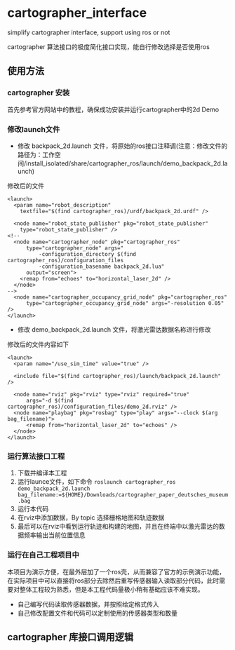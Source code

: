 # cartographer_interface
simplify cartographer interface, support using ros or not

cartographer 算法接口的极度简化接口实现，能自行修改选择是否使用ros

## 使用方法

### cartographer 安装

首先参考官方网站中的教程，确保成功安装并运行cartographer中的2d Demo

### 修改launch文件

* 修改 backpack_2d.launch 文件，将原始的ros接口注释调(注意：修改文件的路径为：工作空间/install_isolated/share/cartographer_ros/launch/demo_backpack_2d.launch)

修改后的文件

```
<launch>
  <param name="robot_description"
    textfile="$(find cartographer_ros)/urdf/backpack_2d.urdf" />

  <node name="robot_state_publisher" pkg="robot_state_publisher"
    type="robot_state_publisher" />
<!--
  <node name="cartographer_node" pkg="cartographer_ros"
      type="cartographer_node" args="
          -configuration_directory $(find cartographer_ros)/configuration_files
          -configuration_basename backpack_2d.lua"
      output="screen">
    <remap from="echoes" to="horizontal_laser_2d" />
  </node>
-->
  <node name="cartographer_occupancy_grid_node" pkg="cartographer_ros"
      type="cartographer_occupancy_grid_node" args="-resolution 0.05" />
</launch>
```
* 修改 demo_backpack_2d.launch 文件，将激光雷达数据名称进行修改

修改后的文件内容如下
```
<launch>
  <param name="/use_sim_time" value="true" />

  <include file="$(find cartographer_ros)/launch/backpack_2d.launch" />

  <node name="rviz" pkg="rviz" type="rviz" required="true"
      args="-d $(find cartographer_ros)/configuration_files/demo_2d.rviz" />
  <node name="playbag" pkg="rosbag" type="play" args="--clock $(arg bag_filename)">
      <remap from="horizontal_laser_2d" to="echoes" />
  </node>
</launch>
```

### 运行算法接口工程

1. 下载并编译本工程
2. 运行launce文件，如下命令
`roslaunch cartographer_ros demo_backpack_2d.launch bag_filename:=${HOME}/Downloads/cartographer_paper_deutsches_museum.bag`
3. 运行本代码
4. 在rviz中添加数据，By topic 选择栅格地图和轨迹数据
5. 最后可以在rviz中看到运行轨迹和构建的地图，并且在终端中以激光雷达的数据频率输出当前位置信息


### 运行在自己工程项目中

本项目为演示方便，在最外层加了一个ros壳，从而兼容了官方的示例演示功能，在实际项目中可以直接将ros部分去除然后重写传感器输入读取部分代码，此时需要对整体工程较为熟悉，但是本工程代码量极小稍有基础应该不难实现。

* 自己编写代码读取传感器数据，并按照给定格式传入
* 自己修改配置文件和代码可以定制使用的传感器类型和数量

## cartographer 库接口调用逻辑



